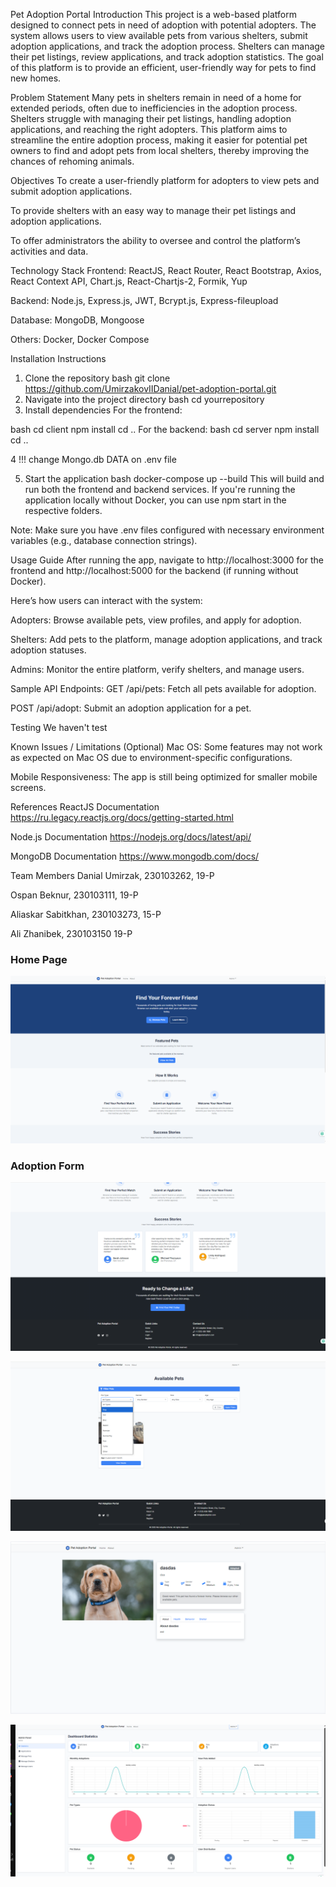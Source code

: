 
Pet Adoption Portal
Introduction
This project is a web-based platform designed to connect pets in need of adoption with potential adopters. The system allows users to view available pets from various shelters, submit adoption applications, and track the adoption process. Shelters can manage their pet listings, review applications, and track adoption statistics. The goal of this platform is to provide an efficient, user-friendly way for pets to find new homes.

Problem Statement
Many pets in shelters remain in need of a home for extended periods, often due to inefficiencies in the adoption process. Shelters struggle with managing their pet listings, handling adoption applications, and reaching the right adopters. This platform aims to streamline the entire adoption process, making it easier for potential pet owners to find and adopt pets from local shelters, thereby improving the chances of rehoming animals.

Objectives
To create a user-friendly platform for adopters to view pets and submit adoption applications.

To provide shelters with an easy way to manage their pet listings and adoption applications.

To offer administrators the ability to oversee and control the platform’s activities and data.

Technology Stack
Frontend: ReactJS, React Router, React Bootstrap, Axios, React Context API, Chart.js, React-Chartjs-2, Formik, Yup

Backend: Node.js, Express.js, JWT, Bcrypt.js, Express-fileupload

Database: MongoDB, Mongoose

Others: Docker, Docker Compose

Installation Instructions


1. Clone the repository
bash
git clone https://github.com/UmirzakovIIDanial/pet-adoption-portal.git
2. Navigate into the project directory
bash
cd yourrepository
3. Install dependencies
For the frontend:

bash
cd client
npm install
cd ..
For the backend:
bash
cd server
npm install
cd ..


4 !!! change Mongo.db DATA on .env file





5. Start the application
bash
docker-compose up --build
This will build and run both the frontend and backend services. If you're running the application locally without Docker, you can use npm start in the respective folders.

Note: Make sure you have .env files configured with necessary environment variables (e.g., database connection strings).

Usage Guide
After running the app, navigate to http://localhost:3000 for the frontend and http://localhost:5000 for the backend (if running without Docker).

Here’s how users can interact with the system:

Adopters: Browse available pets, view profiles, and apply for adoption.

Shelters: Add pets to the platform, manage adoption applications, and track adoption statuses.

Admins: Monitor the entire platform, verify shelters, and manage users.

Sample API Endpoints:
GET /api/pets: Fetch all pets available for adoption.

POST /api/adopt: Submit an adoption application for a pet.

Testing
We haven't test


Known Issues / Limitations (Optional)
Mac OS: Some features may not work as expected on Mac OS due to environment-specific configurations.

Mobile Responsiveness: The app is still being optimized for smaller mobile screens.

References
ReactJS Documentation
https://ru.legacy.reactjs.org/docs/getting-started.html

Node.js Documentation
https://nodejs.org/docs/latest/api/

MongoDB Documentation
https://www.mongodb.com/docs/

Team Members
Danial Umirzak, 230103262, 19-P

Ospan Beknur, 230103111, 19-P

Aliaskar Sabitkhan, 230103273, 15-P

Ali Zhanibek, 230103150 19-P




### Home Page
![Home Page](Screenshot_1.png)

### Adoption Form
![Adoption Form](Screenshot_2.png)


![](Screenshot_3.png)


![](Screenshot_4.png)


![](Screenshot_5.png)










